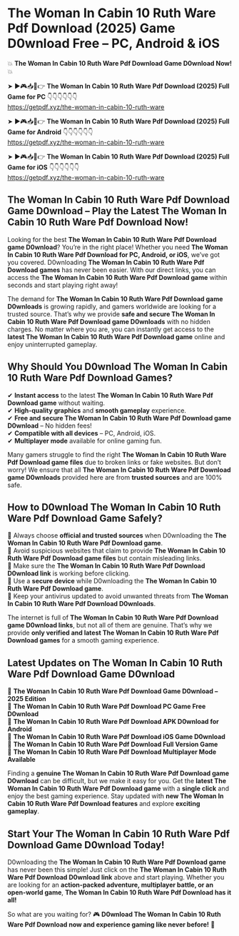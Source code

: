 # The Woman In Cabin 10 Ruth Ware Pdf Download (2025) Game D0wnload Free – PC, Android & iOS

💥 **The Woman In Cabin 10 Ruth Ware Pdf Download Game D0wnload Now!** 💥  

➤ ►🎮📥📱👉 **The Woman In Cabin 10 Ruth Ware Pdf Download (2025) Full Game for PC** 👇👇👇👇👇👇  
https://getpdf.xyz/the-woman-in-cabin-10-ruth-ware  

➤ ►🎮📥📱👉 **The Woman In Cabin 10 Ruth Ware Pdf Download (2025) Full Game for Android** 👇👇👇👇👇👇  
https://getpdf.xyz/the-woman-in-cabin-10-ruth-ware  

➤ ►🎮📥📱👉 **The Woman In Cabin 10 Ruth Ware Pdf Download (2025) Full Game for iOS** 👇👇👇👇👇👇  
https://getpdf.xyz/the-woman-in-cabin-10-ruth-ware  

## The Woman In Cabin 10 Ruth Ware Pdf Download Game D0wnload – Play the Latest The Woman In Cabin 10 Ruth Ware Pdf Download Now!

Looking for the best **The Woman In Cabin 10 Ruth Ware Pdf Download game D0wnload**? You’re in the right place! Whether you need **The Woman In Cabin 10 Ruth Ware Pdf Download for PC, Android, or iOS**, we’ve got you covered. D0wnloading **The Woman In Cabin 10 Ruth Ware Pdf Download games** has never been easier. With our direct links, you can access the **The Woman In Cabin 10 Ruth Ware Pdf Download game** within seconds and start playing right away!  

The demand for **The Woman In Cabin 10 Ruth Ware Pdf Download game D0wnloads** is growing rapidly, and gamers worldwide are looking for a trusted source. That’s why we provide **safe and secure The Woman In Cabin 10 Ruth Ware Pdf Download game D0wnloads** with no hidden charges. No matter where you are, you can instantly get access to the **latest The Woman In Cabin 10 Ruth Ware Pdf Download game** online and enjoy uninterrupted gameplay.  

## **Why Should You D0wnload The Woman In Cabin 10 Ruth Ware Pdf Download Games?**  

✔ **Instant access** to the latest **The Woman In Cabin 10 Ruth Ware Pdf Download game** without waiting.  
✔ **High-quality graphics** and **smooth gameplay** experience.  
✔ **Free and secure The Woman In Cabin 10 Ruth Ware Pdf Download game D0wnload** – No hidden fees!  
✔ **Compatible with all devices** – PC, Android, iOS.  
✔ **Multiplayer mode** available for online gaming fun.  

Many gamers struggle to find the right **The Woman In Cabin 10 Ruth Ware Pdf Download game files** due to broken links or fake websites. But don’t worry! We ensure that all **The Woman In Cabin 10 Ruth Ware Pdf Download game D0wnloads** provided here are from **trusted sources** and are 100% safe.  

## **How to D0wnload The Woman In Cabin 10 Ruth Ware Pdf Download Game Safely?**  

📌 Always choose **official and trusted sources** when D0wnloading the **The Woman In Cabin 10 Ruth Ware Pdf Download game**.  
📌 Avoid suspicious websites that claim to provide **The Woman In Cabin 10 Ruth Ware Pdf Download game files** but contain misleading links.  
📌 Make sure the **The Woman In Cabin 10 Ruth Ware Pdf Download D0wnload link** is working before clicking.  
📌 Use a **secure device** while D0wnloading the **The Woman In Cabin 10 Ruth Ware Pdf Download game**.  
📌 Keep your antivirus updated to avoid unwanted threats from **The Woman In Cabin 10 Ruth Ware Pdf Download D0wnloads**.  

The internet is full of **The Woman In Cabin 10 Ruth Ware Pdf Download game D0wnload links**, but not all of them are genuine. That’s why we provide **only verified and latest The Woman In Cabin 10 Ruth Ware Pdf Download games** for a smooth gaming experience.  

## **Latest Updates on The Woman In Cabin 10 Ruth Ware Pdf Download Game D0wnload**  

🔹 **The Woman In Cabin 10 Ruth Ware Pdf Download Game D0wnload – 2025 Edition**  
🔹 **The Woman In Cabin 10 Ruth Ware Pdf Download PC Game Free D0wnload**  
🔹 **The Woman In Cabin 10 Ruth Ware Pdf Download APK D0wnload for Android**  
🔹 **The Woman In Cabin 10 Ruth Ware Pdf Download iOS Game D0wnload**  
🔹 **The Woman In Cabin 10 Ruth Ware Pdf Download Full Version Game**  
🔹 **The Woman In Cabin 10 Ruth Ware Pdf Download Multiplayer Mode Available**  

Finding a **genuine The Woman In Cabin 10 Ruth Ware Pdf Download game D0wnload** can be difficult, but we make it easy for you. Get the **latest The Woman In Cabin 10 Ruth Ware Pdf Download game** with a **single click** and enjoy the best gaming experience. Stay updated with **new The Woman In Cabin 10 Ruth Ware Pdf Download features** and explore **exciting gameplay**.  

## **Start Your The Woman In Cabin 10 Ruth Ware Pdf Download Game D0wnload Today!**  

D0wnloading the **The Woman In Cabin 10 Ruth Ware Pdf Download game** has never been this simple! Just click on the **The Woman In Cabin 10 Ruth Ware Pdf Download D0wnload link** above and start playing. Whether you are looking for an **action-packed adventure, multiplayer battle, or an open-world game**, **The Woman In Cabin 10 Ruth Ware Pdf Download has it all!**  

So what are you waiting for? 🎮 **D0wnload The Woman In Cabin 10 Ruth Ware Pdf Download now and experience gaming like never before!** 🚀  